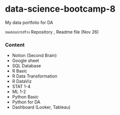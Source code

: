 # data-science-bootcamp-8
My data portfolio for DA

ทดสอบการสร้าง Repository , Readme file
(Nov 26)

### Content
- Notion (Second Brain)
- Google sheet
- SQL Database
- R Basic
- R Data Transformation
- R DataViz
- STAT 1-4
- ML 1-2
- Python Basic
- Python for DA
- Dashboard (Looker, Tableau)
